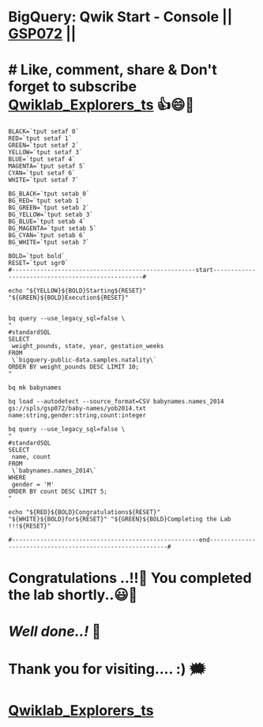 # BigQuery: Qwik Start - Console || [GSP072](https://www.cloudskillsboost.google/focuses/1145?parent=catalog) ||


# # Like, comment, share & Don't forget to subscribe [Qwiklab_Explorers_ts](https://youtube.com/@titashshil?si=RgamNu1dc9jVIbJN) 👍😄🤝

```
BLACK=`tput setaf 0`
RED=`tput setaf 1`
GREEN=`tput setaf 2`
YELLOW=`tput setaf 3`
BLUE=`tput setaf 4`
MAGENTA=`tput setaf 5`
CYAN=`tput setaf 6`
WHITE=`tput setaf 7`

BG_BLACK=`tput setab 0`
BG_RED=`tput setab 1`
BG_GREEN=`tput setab 2`
BG_YELLOW=`tput setab 3`
BG_BLUE=`tput setab 4`
BG_MAGENTA=`tput setab 5`
BG_CYAN=`tput setab 6`
BG_WHITE=`tput setab 7`

BOLD=`tput bold`
RESET=`tput sgr0`
#----------------------------------------------------start--------------------------------------------------#

echo "${YELLOW}${BOLD}Starting${RESET}" "${GREEN}${BOLD}Execution${RESET}"


bq query --use_legacy_sql=false \
"
#standardSQL
SELECT
 weight_pounds, state, year, gestation_weeks
FROM
 \`bigquery-public-data.samples.natality\`
ORDER BY weight_pounds DESC LIMIT 10;
"

bq mk babynames

bq load --autodetect --source_format=CSV babynames.names_2014 gs://spls/gsp072/baby-names/yob2014.txt name:string,gender:string,count:integer

bq query --use_legacy_sql=false \
"
#standardSQL
SELECT
 name, count
FROM
 \`babynames.names_2014\`
WHERE
 gender = 'M'
ORDER BY count DESC LIMIT 5;
"

echo "${RED}${BOLD}Congratulations${RESET}" "${WHITE}${BOLD}for${RESET}" "${GREEN}${BOLD}Completing the Lab !!!${RESET}"

#-----------------------------------------------------end----------------------------------------------------------#
```

# Congratulations ..!!🎉  You completed the lab shortly..😃💯

# *Well done..!* 👏

# Thank you for visiting.... :) 🗯️

# [Qwiklab_Explorers_ts](https://youtube.com/@titashshil?si=RgamNu1dc9jVIbJN)
